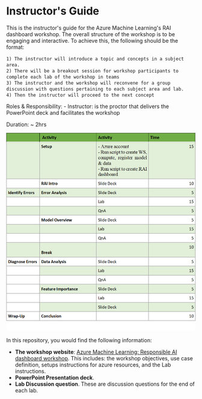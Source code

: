 # Instructor's Guide

This is the instructor's guide for the Azure Machine Learning's RAI dashboard workshop.  The overall structure of the workshop is to be engaging and interactive.   To achieve this, the following should be the format:

	1) The instructor will introduce a topic and concepts in a subject area.
	2) There will be a breakout session for workshop participants to complete each lab of the workshop in teams
	3) The instructor and the workshop will reconvene for a group discussion with questions pertaining to each subject area and lab.
	4) Then the instructor will proceed to the next concept


Roles & Responsibility:
	- Instructor: is the proctor that delivers the PowerPoint deck and facilitates the workshop

Duration:  ~ 2hrs

![workshop schedule](/img/workshop-schedule.png)

In this repository, you would find the following information:

- **The workshop website**: [Azure Machine Learning: Responsible AI dashboard workshop](https://ruyakubu.github.io/rai-dashboard-workshop/).   This includes: the workshop objectives, use case definition, setups instructions for azure resources, and the Lab instructions.
- **PowerPoint Presentation deck**.
- **Lab Discussion question**.  These are discussion questions for the end of each lab.

